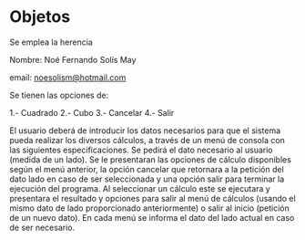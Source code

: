 # Objetos
Se emplea la herencia

Nombre: Noé Fernando Solís May

email: noesolism@hotmail.com

Se tienen las opciones de:

1.- Cuadrado    2.- Cubo    3.- Cancelar    4.- Salir

El usuario deberá de introducir los datos necesarios para que el sistema pueda realizar los diversos cálculos, a través de un menú de consola con las siguientes especificaciones.
Se pedirá el dato necesario al usuario (medida de un lado). 
Se le presentaran las opciones de cálculo disponibles según el menú anterior, la opción cancelar que retornara a la petición del dato lado en caso de ser seleccionada y una opción salir para terminar la ejecución del programa.
Al seleccionar un cálculo este se ejecutara y presentara el resultado y opciones para salir al menú de cálculos (usando el mismo dato de lado proporcionado anteriormente) o salir al inicio (petición de un nuevo dato). 
En cada menú se  informa el dato del lado actual en caso de ser necesario.
